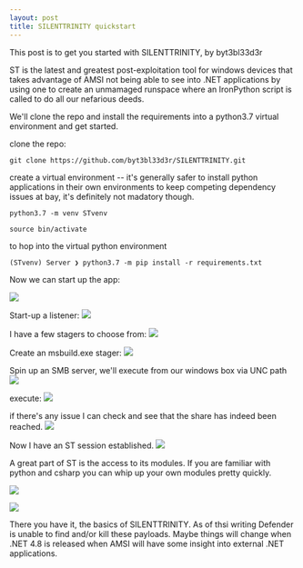 ```yaml
---
layout: post
title: SILENTTRINITY quickstart
---
```


This post is to get you started with SILENTTRINITY, by byt3bl33d3r

ST is the latest and greatest post-exploitation tool for windows devices that takes advantage of AMSI not being able to see into .NET applications by using one to create an unmamaged runspace where an IronPython script is called to do all our nefarious deeds. 

We'll clone the repo and install the requirements into a python3.7 virtual environment and get started.

clone the repo:

`git clone https://github.com/byt3bl33d3r/SILENTTRINITY.git`

create a virtual environment -- it's generally safer to install python applications in their own environments to keep competing dependency issues at bay, it's definitely not madatory though.

`python3.7 -m venv STvenv`

`source bin/activate`

to hop into the virtual python environment

`(STvenv) Server ❯ python3.7 -m pip install -r requirements.txt`

Now we can start up the app:

![](https://braaaax.github.io/braaaax.github.io/images/ST-startup.png)

Start-up a listener:
![](https://braaaax.github.io/braaaax.github.io/images/ST-startlistener.png)

I have a few stagers to choose from:
![](https://braaaax.github.io/braaaax.github.io/images/ST-liststagers.png)

Create an msbuild.exe stager:
![](https://braaaax.github.io/braaaax.github.io/images/ST-generatestagers.png)

Spin up an SMB server, we'll execute from our windows box via UNC path
![](https://braaaax.github.io/braaaax.github.io/images/ST-startSMBserver.png)

execute:
![](https://braaaax.github.io/braaaax.github.io/images/ST-windowscmd.png)


if there's any issue I can check and see that the share has indeed been reached.
![](https://braaaax.github.io/braaaax.github.io/images/ST-accessSMBserver.png)

Now I have an ST session established.
![](https://braaaax.github.io/braaaax.github.io/images/ST-startsession.png)

A great part of ST is the access to its modules. If you are familiar with python and csharp you can whip up your own modules pretty quickly.

![](https://braaaax.github.io/braaaax.github.io/images/ST-listmodules.png)

![](https://braaaax.github.io/braaaax.github.io/images/ST-runmodule.png)

There you have it, the basics of SILENTTRINITY. As of thsi writing Defender is unable to find and/or kill these payloads. Maybe things will change when .NET 4.8 is released when AMSI will have some insight into external .NET applications.

